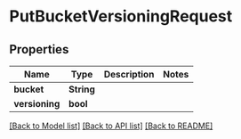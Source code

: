# PutBucketVersioningRequest

## Properties

Name | Type | Description | Notes
------------ | ------------- | ------------- | -------------
**bucket** | **String** |  | 
**versioning** | **bool** |  | 

[[Back to Model list]](../README.md#documentation-for-models) [[Back to API list]](../README.md#documentation-for-api-endpoints) [[Back to README]](../README.md)


